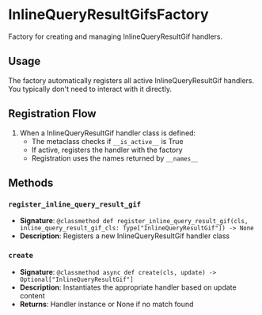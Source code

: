 # InlineQueryResultGifsFactory

Factory for creating and managing InlineQueryResultGif handlers.

## Usage

The factory automatically registers all active InlineQueryResultGif handlers. 
You typically don't need to interact with it directly.

## Registration Flow

1. When a InlineQueryResultGif handler class is defined:
   - The metaclass checks if `__is_active__` is True
   - If active, registers the handler with the factory
   - Registration uses the names returned by `__names__`

## Methods

### `register_inline_query_result_gif`
- **Signature**: `@classmethod def register_inline_query_result_gif(cls, inline_query_result_gif_cls: Type["InlineQueryResultGif"]) -> None`
- **Description**: Registers a new InlineQueryResultGif handler class

### `create`
- **Signature**: `@classmethod async def create(cls, update) -> Optional["InlineQueryResultGif"]`
- **Description**: Instantiates the appropriate handler based on update content
- **Returns**: Handler instance or None if no match found
